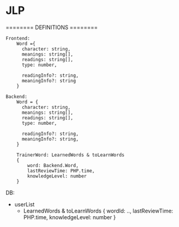 # JLP


======== DEFINITIONS ======== 


	
	Frontend:
		Word ={
		  character: string,
		  meanings: string[],
		  readings: string[],
		  type: number,

		  readingInfo?: string,
		  meaningInfo?: string
		}

	Backend:
		Word = {
		  character: string,
		  meanings: string[],
		  readings: string[],
		  type: number,

		  readingInfo?: string,
		  meaningInfo?: string,
		}
		
		TrainerWord: LearnedWords & toLearnWords
		{
			word: Backend.Word,
			lastReviewTime: PHP.time,
		  	knowledgeLevel: number
		}
		



DB:
- userList
	- LearnedWords & toLearnWords
		{
			wordId: ..,
			lastReviewTime: PHP.time,
		  	knowledgeLevel: number
		}
